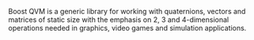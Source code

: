 Boost QVM is a generic library for working with quaternions, vectors and matrices of static size with the emphasis on 2, 3 and 4-dimensional operations needed in graphics, video games and simulation applications.

